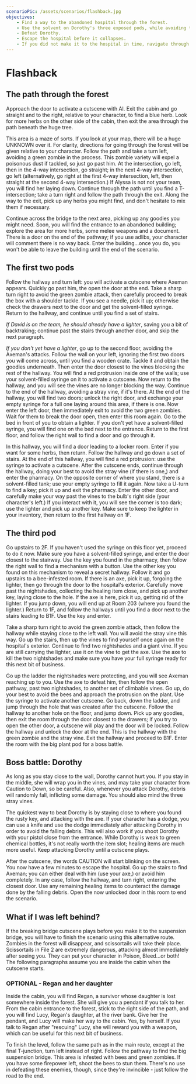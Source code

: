 ```yaml
---
scenarioPic: /assets/scenarios/flashback.jpg
objectives:
    - Find a way to the abandoned hospital through the forest.
    - Use the solvent on Dorothy's three exposed pods, while avoiding the Axeman.
    - Defeat Dorothy.
    - Escape the hospital before it collapses.
    - If you did not make it to the hospital in time, navigate through the forest to find a large bridge.
---
```

# Flashback

<ScenarioOverviewCard/>

## The path through the forest

Approach the door to activate a cutscene with Al. Exit the cabin and go straight and to the right, relative to your character, to find a blue herb. Look for more herbs on the other side of the cabin, then exit the area through the path beneath the huge tree.

This area is a maze of sorts. If you look at your map, there will be a huge UNKNOWN over it. For clarity, directions for going through the forest will be given relative to your character. Follow the path and take a turn left, avoiding a green zombie in the process. This zombie variety will expel a poisonous dust if tackled, so just go past him. At the intersection, go left, then in the 4-way intersection, go straight; in the next 4-way intersection, go left (alternatively, go right at the first 4-way intersection, left, then straight at the second 4-way intersection.) If Alyssa is not not your team, you will find her laying down. Continue through the path until you find a T-intersection; take a turn right and follow the path through the exit. Along the way to the exit, pick up any herbs you might find, and don't hesitate to mix them if necessary.

Continue across the bridge to the next area, picking up any goodies you might need. Soon, you will find the entrance to an abandoned building; explore the area for more herbs, some melee weapons and a document. There is a door on the end of the pathway; if you use adlibs, your character will comment there is no way back. Enter the building...once you do, you won't be able to leave the building until the end of the scenario.

## The first two pods

Follow the hallway and turn left: you will activate a cutscene where Axeman appears. Quickly go past him, the open the door at the end. Take a sharp turn right to avoid the green zombie attack, then carefully proceed to break the box with a shoulder tackle. If you see a needle, pick it up; otherwise check the drawers next to the door and get the solvent-filled syringe. Return to the hallway, and continue until you find a set of stairs.

*If David is on the team, he should already have a lighter*, saving you a bit of backtraking; continue past the stairs through another door, and skip the next paragraph.

*If you don't yet have a lighter*, go up to the second floor, avoiding the Axeman's attacks. Follow the wall on your left, ignoring the first two doors you will come across, until you find a wooden crate. Tackle it and obtain the goodies underneath. Then enter the door closest to the vines blocking the rest of the hallway. You will find a red protrusion inside one of the walls; use your solvent-filled syringe on it to activate a cutscene. Now return to the hallway, and you will see the vines are no longer blocking the way. Continue to the end of the hallway, avoiding a stray vine, if it's there. At the end of the hallway, you will find two doors; unlock the right door, and exchange your empty syringe for a full one laying around this area, if there is one. Now enter the left door, then immediately exit to avoid the two green zombies. Wait for them to break the door open, then enter this room again. Go to the bed in front of you to obtain a lighter. If you don't yet have a solvent-filled syringe, you will find one on the bed next to the entrance. Return to the first floor, and follow the right wall to find a door and go through it.

In this hallway, you will find a door leading to a locker room. Enter if you want for some herbs, then return. Follow the hallway and go down a set of stairs. At the end of this hallway, you will find a red protrusion: use the syringe to activate a cutscene. After the cutscene ends, continue through the hallway, doing your best to avoid the stray vine (if there is one,) and enter the pharmacy. On the opposite corner of where you stand, there is a solvent-filled tank; use your empty syringe to fill it again. Now take a U-turn to find a key; pick it up and exit the pharmacy. Enter the other door, and carefully make your way past the vines to the bulb's right side (your character's left.) If you interact with it, you will see the corner is too dark; use the lighter and pick up another key. Make sure to keep the lighter in your inventory, then return to the first hallway on 1F.

## The third pod

Go upstairs to 2F. If you haven't used the syringe on this floor yet, proceed to do it now. Make sure you have a solvent-filled syringe, and enter the door closest to the stairway. Use the key you found in the pharmacy, then follow the right wall to find a mechanism with a button. Use the other key you found on this mechanism to reveal a secret hallway. Follow it and go upstairs to a bee-infested room. If there is an axe, pick it up, forgoing the lighter, then go through the door to the hospital's exterior. Carefully move past the nightshades, collecting the healing item close, and pick up another key, laying close to the hole. If the axe is here, pick it up, getting rid of the lighter. If you jump down, you will end up at Room 203 (where you found the lighter.) Return to 1F, and follow the hallways until you find a door next to the stairs leading to B1F. Use the key and enter.

Take a sharp turn right to avoid the green zombie attack, then follow the hallway while staying close to the left wall. You will avoid the stray vine this way. Go up the stairs, then up the vines to find yourself once again on the hospital's exterior. Continue to find two nightshades and a giant vine. If you are still carrying the lighter, use it on the vine to get the axe. Use the axe to kill the two nightshades and make sure you have your full syringe ready for this next bit of business.

Go up the ladder the nightshades were protecting, and you will see Axeman reaching up to you. Use the axe to defeat him, then follow the open pathway, past two nightshades, to another set of climbable vines. Go up, do your best to avoid the bees and approach the protrusion on the plant. Use the syringe to activate another cutscene. Go back, down the ladder, and jump through the hole that was created after the cutscene. Follow the hallway to another hole on the floor, and jump down. Pick up any goodies, then exit the room through the door closest to the drawers; if you try to open the other door, a cutscene will play and the door will be locked. Follow the hallway and unlock the door at the end. This is the hallway with the green zombie and the stray vine. Exit the hallway and proceed to B1F. Enter the room with the big plant pod for a boss battle.

## Boss battle: Dorothy

As long as you stay close to the wall, Dorothy cannot hurt you. If you stay in the middle, she will wrap you in the vines, and may take your character from Caution to Down, so be careful. Also, whenever you attack Dorothy, debris will randomly fall, inflicting some damage. You should also mind the three stray vines.

The quickest way to beat Dorothy is by staying close to where you found the rusty key, and attacking with the axe. If your character has a dodge, you can use a knife and use the dodge immediately after attacking Dorothy in order to avoid the falling debris. This will also work if you shoot Dorothy with your pistol close from the entrance. While Dorothy is weak to green chemical bottles, it's not really worth the item slot; healing items are much more useful. Keep attacking Dorothy until a cutscene plays.

After the cutscene, the words CAUTION will start blinking on the screen. You now have a few minutes to escape the hospital. Go up the stairs to find Axeman; you can either deal with him (use your axe,) or avoid him completely. In any case, follow the hallway, and turn right, entering the closest door. Use any remaining healing items to counteract the damage done by the falling debris. Open the now unlocked door in this room to end the scenario.

## What if I was left behind?

If the breaking bridge cutscene plays before you make it to the suspension bridge, you will have to finish the scenario using this alternative route. Zombies in the forest will disappear, and scissortails will take their place. Scissortails in File 2 are extremely dangerous, attacking almost immediately after seeing you. They can put your character in Poison, Bleed...or both! The following paragraphs assume you are inside the cabin when the cutscene starts.

### OPTIONAL - Regan and her daughter

Inside the cabin, you will find Regan, a survivor whose daughter is lost somewhere inside the forest. She will give you a pendant if you talk to her. From the cabin entrance to the forest, stick to the right side of the path, and you will find Lucy, Regan's daughter, at the river bank. Give her the pendant, and Lucy will make her way to the cabin. Yes, by herself. If you talk to Regan after "rescuing" Lucy, she will reward you with a weapon, which can be useful for this next bit of business.

To finish the level, follow the same path as in the main route, except at the final T-junction, turn left instead of right. Follow the pathway to find the big suspension bridge. This area is infested with bees and green zombies. If you have some firepower left, shoot the bees to stun them. There's no use in defeating these enemies, though, since they're invincible - just follow the road to the end.